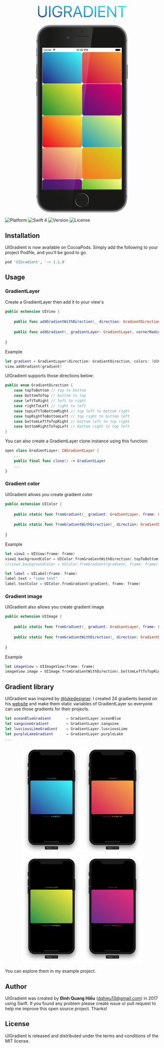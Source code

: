 <p align="center">
<a href="https://github.com/dqhieu/UIGradient"><img src="Images/UIGradient.png" width="300" /></a>
<br><br>
<a href="https://github.com/dqhieu/UIGradient"><img src="Images/UIGradientExample.png" width="300" /></a>


![Platform](https://img.shields.io/cocoapods/p/UIGradient.svg?style=flat) ![Swift 4](https://img.shields.io/badge/Swift-4-orange.svg) ![Version](https://img.shields.io/cocoapods/v/UIGradient.svg?style=flat) ![License](https://img.shields.io/cocoapods/l/UIGradient.svg?style=flat)
</p>

## Installation
UIGradient is now available on CocoaPods. Simply add the following to your project Podfile, and you'll be good to go.
```ruby
pod 'UIGradient', '~> 1.1.0'
```

## Usage
### GradientLayer
Create a GradientLayer then add it to your view's
```swift
public extension UIView {

    public func addGradientWithDirection(_ direction: GradientDirection, colors: [UIColor], cornerRadius: CGFloat = 0)

    public func addGradient(_ gradientLayer: GradientLayer, cornerRadius: CGFloat = 0)
	
}
```
Example
```swift
let gradient = GradientLayer(direction: GradientDirection, colors: [UIColor], cornerRadius: CGFloat = 0)
view.addGradient(gradient)
```
UIGradient supports those directions below:
```swift
public enum GradientDirection {
    case topToBottom // top to bottom
    case bottomToTop // bottom to top
    case leftToRight // left to right
    case rightToLeft // right to left
    case topLeftToBottomRight // top left to bottom right
    case topRightToBottomLeft // top right to bottom left
    case bottomLeftToTopRight // bottom left to top right
    case bottomRightToTopLeft // bottom right to top left
}
```

You can also create a GradientLayer clone instance using this function:
```swift
open class GradientLayer: CAGradientLayer {
    ...
    public final func clone() -> GradientLayer
    ...
}
```

### Gradient color
UIGradient allows you create gradient color
```swift
public extension UIColor {

    public static func fromGradient(_ gradient: GradientLayer, frame: CGRect, cornerRadius: CGFloat = 0) -> UIColor?
	
    public static func fromGradientWithDirection(_ direction: GradientDirection, frame: CGRect, colors: [UIColor], cornerRadius: CGFloat = 0) -> UIColor?
	
}
```
Example
```swift
let view1 = UIView(frame: frame)
view1.backgroundColor = UIColor.fromGradientWithDirection(.topToBottom, frame: frame, colors: [UIColor.blue, UIColor.green])
//view1.backgroundColor = UIColor.fromGradient(gradient, frame: frame)
```
```swift
let label = UILabel(frame: frame)
label.text = "some text"
label.textColor = UIColor.fromGradient(gradient, frame: frame)
```

### Gradient image
UIGradient also allows you create gradient image
```swift
public extension UIImage {

    public static func fromGradient(_ gradient: GradientLayer, frame: CGRect, cornerRadius: CGFloat = 0) -> UIImage?
	
    public static func fromGradientWithDirection(_ direction: GradientDirection, frame: CGRect, colors: [UIColor], cornerRadius: CGFloat = 0) -> UIImage?
	
}
```
Example
```swift
let imageView = UIImageView(frame: frame)
imageView.image = UIImage.fromGradientWithDirection(.bottomLeftToTopRight, frame: frame, colors: [UIColor.blue, UIColor.green])
```

## Gradient library
UIGradient was inspired by [@lukedesigner](https://twitter.com/lukedesigner). I created 24 gradients based on his [website](http://www.gradients.io) and make them static variables of GradientLayer so everyone can use those gradients for their projects.
```swift
let oceanBlueGradient 		= GradientLayer.oceanBlue
let sanguineGradient  		= GradientLayer.sanguine
let lusciousLimeGradient 	= GradientLayer.lusciousLime
let purpleLakeGradient 		= GradientLayer.purpleLake
...
```
<p align="center">
<img src="Images/OceanBlue.png" width="200" /><img src="Images/Sanguine.png" width="200" /><img src="Images/LusciousLime.png" width="200" /><img src="Images/PurpleLake.png" width="200" />
</p>
You can explore them in my example project.

## Author
UIGradient was created by **Đinh Quang Hiếu** (dqhieu13@gmail.com) in 2017 using Swift. If you found any problem please create issue or pull request to help me improve this open source project. Thanks!

## License
UIGradient is released and distributed under the terms and conditions of the MIT license.
